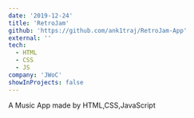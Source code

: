 ```yaml
---
date: '2019-12-24'
title: 'RetroJam'
github: 'https://github.com/ank1traj/RetroJam-App'
external: ''
tech:
  - HTML
  - CSS
  - JS
company: 'JWoC'
showInProjects: false
---
```


A Music App made by HTML,CSS,JavaScript